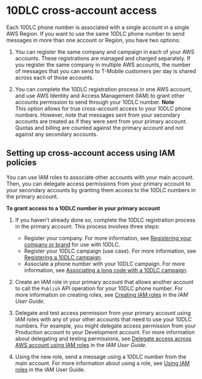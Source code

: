 # 10DLC cross\-account access<a name="sns-settings-sms-crossaccount-10dlc"></a>

Each 10DLC phone number is associated with a single account in a single AWS Region\. If you want to use the same 10DLC phone number to send messages in more than one account or Region, you have two options:

1. You can register the same company and campaign in each of your AWS accounts\. These registrations are managed and charged separately\. If you register the same company in multiple AWS accounts, the number of messages that you can send to T\-Mobile customers per day is shared across each of those accounts\.

1. You can complete the 10DLC registration process in one AWS account, and use AWS Identity and Access Management \(IAM\) to grant other accounts permission to send through your 10DLC number\.
**Note**  
This option allows for true cross\-account access to your 10DLC phone numbers\. However, note that messages sent from your secondary accounts are treated as if they were sent from your primary account\. Quotas and billing are counted against the primary account and not against any secondary accounts\.

## Setting up cross\-account access using IAM policies<a name="sns-settings-sms-crossaccount-iam"></a>

You can use IAM roles to associate other accounts with your main account\. Then, you can delegate access permissions from your primary account to your secondary accounts by granting them access to the 10DLC numbers in the primary account\.

**To grant access to a 10DLC number in your primary account**

1. If you haven't already done so, complete the 10DLC registration process in the primary account\. This process involves three steps:
   + Register your company\. For more information, see [Registering your company or brand](sns-settings-register-company.md#sns-register-company-steps-10dlc) for use with 10DLC\.
   + Register your 10DLC campaign \(use case\)\. For more information, see [Registering a 10DLC campaign](sns-settings-register-campaign-10dlc.md)\.
   + Associate a phone number with your 10DLC campaign\. For more information, see [Associating a long code with a 10DLC campaign](sns-settings-associate-long-code-10dlc.md)\.

1. Create an IAM role in your primary account that allows another account to call the `Publish` API operation for your 10DLC phone number\. For more information on creating roles, see [Creating IAM roles](https://docs.aws.amazon.com/IAM/latest/UserGuide/id_roles_create.html) in the *IAM User Guide*\. 

1. Delegate and test access permission from your primary account using IAM roles with any of your other accounts that need to use your 10DLC numbers\. For example, you might delegate access permission from your Production account to your Development account\. For more information about delegating and testing permissions, see [Delegate access across AWS account using IAM roles](https://docs.aws.amazon.com/IAM/latest/UserGuide/tutorial_cross-account-with-roles.html) in the *IAM User Guide*\.

1. Using the new role, send a message using a 10DLC number from the main account\. For more information about using a role, see [Using IAM roles](https://docs.aws.amazon.com/IAM/latest/UserGuide/id_roles_use.html) in the IAM User Guide\.